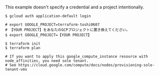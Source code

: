 This example doesn't specify a credential and a project intentionally.

```shell
$ gcloud auth application-default login

# export GOOGLE_PROJECT=terraform-toshi0607
# 【YOUR PROJECT】をあなたのGCPプロジェクトに置き換えてください。
$ export GOOGLE_PROJECT=【YOUR PROJECT】

$ terraform init
$ terraform plan

# If you want to apply this google_compute_instance resource with node_affinities, you need sole tenant.
# See https://cloud.google.com/compute/docs/nodes/provisioning-sole-tenant-vms
```
